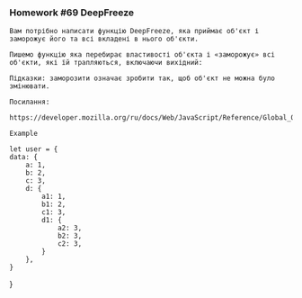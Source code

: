 ### Homework #69 DeepFreeze

    Вам потрібно написати функцію DeepFreeze, яка приймає об'єкт і заморожує його та всі вкладені в нього об'єкти.

    Пишемо функцію яка перебирає властивості об'єкта і «заморожує» всі об'єкти, які їй трапляються, включаючи вихідний:

    Підказки: заморозити означає зробити так, щоб об'єкт не можна було змінювати.

    Посилання:

    https://developer.mozilla.org/ru/docs/Web/JavaScript/Reference/Global_Objects/Object/freeze

    Example

    let user = {
    data: {
        a: 1,
        b: 2,
        c: 3,
        d: {
            a1: 1,
            b1: 2,
            c1: 3,
            d1: {
                a2: 3,
                b2: 3,
                c2: 3,
            }
        },
    }
}